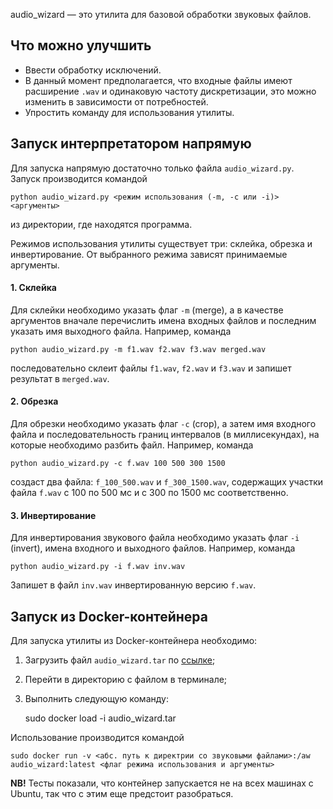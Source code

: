 audio_wizard — это утилита для базовой обработки звуковых файлов.

## Что можно улучшить

* Ввести обработку исключений.
* В данный момент предполагается, что входные файлы имеют расширение `.wav` и одинаковую частоту дискретизации, это можно изменить в зависимости от потребностей.
* Упростить команду для использования утилиты.


## Запуск интерпретатором напрямую

Для запуска напрямую достаточно только файла `audio_wizard.py`. Запуск производится командой

    python audio_wizard.py <режим использования (-m, -c или -i)> <аргументы>

из директории, где находятся программа.

Режимов использования утилиты существует три: склейка, обрезка и инвертирование. От выбранного режима зависят принимаемые аргументы.

#### 1. Склейка

Для склейки необходимо указать флаг `-m` (merge), а в качестве аргументов вначале перечислить имена входных файлов и последним указать имя выходного файла. Например, команда

    python audio_wizard.py -m f1.wav f2.wav f3.wav merged.wav

последовательно склеит файлы `f1.wav`, `f2.wav` и `f3.wav` и запишет результат в `merged.wav`.

#### 2. Обрезка

Для обрезки необходимо указать флаг `-c` (crop), а затем имя входного файла и последовательность границ интервалов (в миллисекундах), на которые необходимо разбить файл. Например, команда

    python audio_wizard.py -c f.wav 100 500 300 1500

создаст два файла: `f_100_500.wav` и `f_300_1500.wav`, содержащих участки файла `f.wav` с 100 по 500 мс и с 300 по 1500 мс соответственно.

#### 3. Инвертирование

Для инвертирования звукового файла необходимо указать флаг `-i` (invert), имена входного и выходного файлов. Например, команда

    python audio_wizard.py -i f.wav inv.wav

Запишет в файл `inv.wav` инвертированную версию `f.wav`.


## Запуск из Docker-контейнера

Для запуска утилиты из Docker-контейнера необходимо:

1. Загрузить файл `audio_wizard.tar` по [ссылке](https://drive.google.com/file/d/1pW5Z5sqdfCThz7mCm8O2TxBd-0sax_nU/view?usp=sharing);
2. Перейти в директорию с файлом в терминале;
3. Выполнить следующую команду:

    sudo docker load -i audio_wizard.tar

Использование производится командой

    sudo docker run -v <абс. путь к директрии со звуковыми файлами>:/aw audio_wizard:latest <флаг режима использования и аргументы>

**NB!** Тесты показали, что контейнер запускается не на всех машинах с Ubuntu, так что с этим еще предстоит разобраться.
